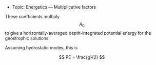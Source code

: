  - Topic: Energetics — Multiplicative factors

These coefficients multiply $$A_0$$ to give a horizontally-averaged depth-integrated potential energy for the geostrophic solutions.

Assuming hydrostatic modes, this is

$$
PE = \frac{g}{2}
$$ 

